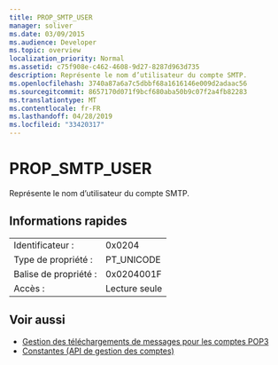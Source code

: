 ```yaml
---
title: PROP_SMTP_USER
manager: soliver
ms.date: 03/09/2015
ms.audience: Developer
ms.topic: overview
localization_priority: Normal
ms.assetid: c75f908e-c462-4608-9d27-8287d963d735
description: Représente le nom d’utilisateur du compte SMTP.
ms.openlocfilehash: 3740a87a6a7c5dbbf68a1616146e009d2adaac56
ms.sourcegitcommit: 8657170d071f9bcf680aba50b9c07f2a4fb82283
ms.translationtype: MT
ms.contentlocale: fr-FR
ms.lasthandoff: 04/28/2019
ms.locfileid: "33420317"
---
```

# <a name="prop_smtp_user"></a>PROP_SMTP_USER

Représente le nom d’utilisateur du compte SMTP.
  
## <a name="quick-info"></a>Informations rapides

|||
|:-----|:-----|
|Identificateur :  <br/> |0x0204  <br/> |
|Type de propriété :  <br/> |PT_UNICODE  <br/> |
|Balise de propriété :  <br/> |0x0204001F  <br/> |
|Accès :  <br/> |Lecture seule  <br/> |
   
## <a name="see-also"></a>Voir aussi

- [Gestion des téléchargements de messages pour les comptes POP3](managing-message-downloads-for-pop3-accounts.md)
- [Constantes (API de gestion des comptes)](constants-account-management-api.md)

